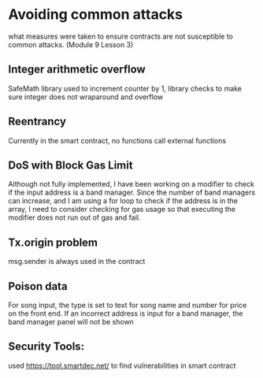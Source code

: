 # Avoiding common attacks
what measures were taken to ensure contracts are not susceptible to common attacks. (Module 9 Lesson 3)
## Integer arithmetic overflow
SafeMath library used to increment counter by 1, library checks to make sure integer does not wraparound and overflow

## Reentrancy
Currently in the smart contract, no functions call external functions

## DoS with Block Gas Limit
Although not fully implemented, I have been working on a modifier to check if the input address is a band manager. Since the number of band managers can increase, and I am using a for loop to check if the address is in the array, I need to consider checking for gas usage so that executing the modifier does not run out of gas and fail. 

## Tx.origin problem
msg.sender is always used in the contract


## Poison data
For song input, the type is set to text for song name and number for price on the front end. If an incorrect address is input for a band manager, the band manager panel will not be shown 

## Security Tools: 
used https://tool.smartdec.net/ to find vulnerabilities in smart contract
